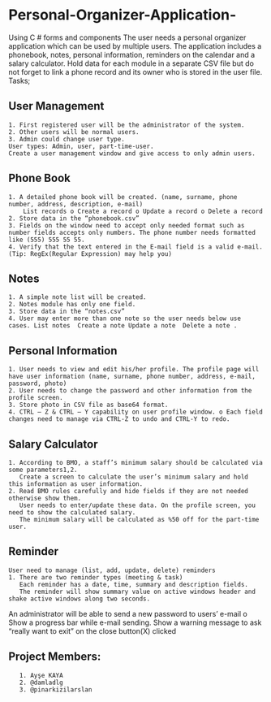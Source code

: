 # Personal-Organizer-Application-
 Using C # forms and components
The user needs a personal organizer application which can be used by multiple users. The application includes a phonebook, notes, personal information, reminders on the calendar and a salary calculator. Hold data for each module in a separate CSV file but do not forget to link a phone record and its owner who is stored in the user file.
Tasks; 

## User Management 
    1. First registered user will be the administrator of the system. 
    2. Other users will be normal users. 
    3. Admin could change user type. 
    User types: Admin, user, part-time-user.
    Create a user management window and give access to only admin users. 
    
## Phone Book 
    1. A detailed phone book will be created. (name, surname, phone number, address, description, e-mail) 
        List records o Create a record o Update a record o Delete a record 
    2. Store data in the “phonebook.csv” 
    3. Fields on the window need to accept only needed format such as number fields accepts only numbers. The phone number needs formatted like (555) 555 55 55. 
    4. Verify that the text entered in the E-mail field is a valid e-mail. (Tip: RegEx(Regular Expression) may help you) 

## Notes 
    1. A simple note list will be created. 
    2. Notes module has only one field. 
    3. Store data in the “notes.csv” 
    4. User may enter more than one note so the user needs below use cases. List notes  Create a note Update a note  Delete a note .
    
## Personal Information 
    1. User needs to view and edit his/her profile. The profile page will have user information (name, surname, phone number, address, e-mail, password, photo) 
    2. User needs to change the password and other information from the profile screen. 
    3. Store photo in CSV file as base64 format. 
    4. CTRL – Z & CTRL – Y capability on user profile window. o Each field changes need to manage via CTRL-Z to undo and CTRL-Y to redo.
    
## Salary Calculator 
    1. According to BMO, a staff’s minimum salary should be calculated via some parameters1,2. 
       Create a screen to calculate the user’s minimum salary and hold this information as user information. 
    2. Read BMO rules carefully and hide fields if they are not needed otherwise show them. 
       User needs to enter/update these data. On the profile screen, you need to show the calculated salary. 
       The minimum salary will be calculated as %50 off for the part-time user. 
       
## Reminder
    User need to manage (list, add, update, delete) reminders 
    1. There are two reminder types (meeting & task)  
       Each reminder has a date, time, summary and description fields.
       The reminder will show summary value on active windows header and shake active windows along two seconds. 
       
An administrator will be able to send a new password to users’ e-mail  o Show a progress bar while e-mail sending. 
Show a warning message to ask “really want to exit” on the close button(X) clicked 

## Project Members:
       1. Ayşe KAYA
       2. @damladlg
       3. @pinarkizilarslan
       
    
